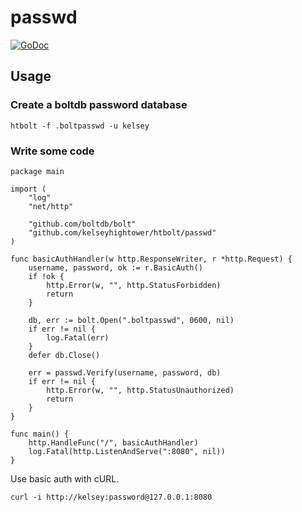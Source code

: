 # passwd

[![GoDoc](https://godoc.org/github.com/kelseyhightower/htbolt/passwd?status.svg)](https://godoc.org/github.com/kelseyhightower/htbolt/passwd)

## Usage

### Create a boltdb password database

```
htbolt -f .boltpasswd -u kelsey
```

### Write some code

```
package main

import (
	"log"
	"net/http"

	"github.com/boltdb/bolt"
	"github.com/kelseyhightower/htbolt/passwd"
)

func basicAuthHandler(w http.ResponseWriter, r *http.Request) {
	username, password, ok := r.BasicAuth()
	if !ok {
		http.Error(w, "", http.StatusForbidden)
		return
	}

	db, err := bolt.Open(".boltpasswd", 0600, nil)
	if err != nil {
		log.Fatal(err)
	}
	defer db.Close()

	err = passwd.Verify(username, password, db)
	if err != nil {
		http.Error(w, "", http.StatusUnauthorized)
		return
	}
}

func main() {
	http.HandleFunc("/", basicAuthHandler)
	log.Fatal(http.ListenAndServe(":8080", nil))
}
```

Use basic auth with cURL.

```
curl -i http://kelsey:password@127.0.0.1:8080
```
